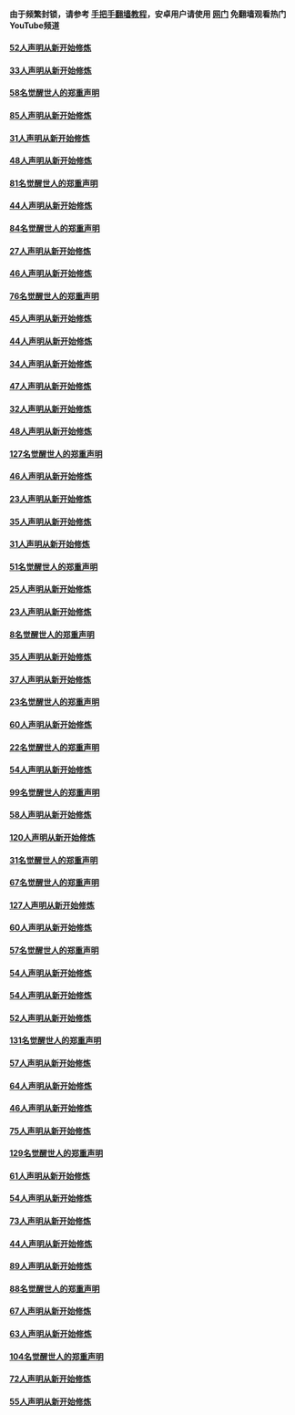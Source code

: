 #### 由于频繁封锁，请参考 [手把手翻墙教程](https://github.com/gfw-breaker/guides/wiki/)，安卓用户请使用 [网门](https://github.com/gfw-breaker/nogfw/blob/master/dl.md?t=03131400) 免翻墙观看热门YouTube频道 

#### [52人声明从新开始修炼](../pages/91/421846.md?t=03131400) 

#### [33人声明从新开始修炼](../pages/91/421804.md?t=03131400) 

#### [58名觉醒世人的郑重声明](../pages/91/421845.md?t=03131400) 

#### [85人声明从新开始修炼](../pages/91/421769.md?t=03131400) 

#### [31人声明从新开始修炼](../pages/91/421763.md?t=03131400) 

#### [48人声明从新开始修炼](../pages/91/421605.md?t=03131400) 

#### [81名觉醒世人的郑重声明](../pages/91/421656.md?t=03131400) 

#### [44人声明从新开始修炼](../pages/91/421544.md?t=03131400) 

#### [84名觉醒世人的郑重声明](../pages/91/421543.md?t=03131400) 

#### [27人声明从新开始修炼](../pages/91/421465.md?t=03131400) 

#### [46人声明从新开始修炼](../pages/91/421454.md?t=03131400) 

#### [76名觉醒世人的郑重声明](../pages/91/421453.md?t=03131400) 

#### [45人声明从新开始修炼](../pages/91/421452.md?t=03131400) 

#### [44人声明从新开始修炼](../pages/91/421422.md?t=03131400) 

#### [34人声明从新开始修炼](../pages/91/421322.md?t=03131400) 

#### [47人声明从新开始修炼](../pages/91/421264.md?t=03131400) 

#### [32人声明从新开始修炼](../pages/91/421225.md?t=03131400) 

#### [48人声明从新开始修炼](../pages/91/421202.md?t=03131400) 

#### [127名觉醒世人的郑重声明](../pages/91/421224.md?t=03131400) 

#### [46人声明从新开始修炼](../pages/91/421203.md?t=03131400) 

#### [23人声明从新开始修炼](../pages/91/421138.md?t=03131400) 

#### [35人声明从新开始修炼](../pages/91/421122.md?t=03131400) 

#### [31人声明从新开始修炼](../pages/91/421081.md?t=03131400) 

#### [51名觉醒世人的郑重声明](../pages/91/421080.md?t=03131400) 

#### [25人声明从新开始修炼](../pages/91/421020.md?t=03131400) 

#### [23人声明从新开始修炼](../pages/91/420884.md?t=03131400) 

#### [8名觉醒世人的郑重声明](../pages/91/420883.md?t=03131400) 

#### [35人声明从新开始修炼](../pages/91/420809.md?t=03131400) 

#### [37人声明从新开始修炼](../pages/91/420766.md?t=03131400) 

#### [23名觉醒世人的郑重声明](../pages/91/420765.md?t=03131400) 

#### [60人声明从新开始修炼](../pages/91/420727.md?t=03131400) 

#### [22名觉醒世人的郑重声明](../pages/91/420726.md?t=03131400) 

#### [54人声明从新开始修炼](../pages/91/420529.md?t=03131400) 

#### [99名觉醒世人的郑重声明](../pages/91/420528.md?t=03131400) 

#### [58人声明从新开始修炼](../pages/91/420198.md?t=03131400) 

#### [120人声明从新开始修炼](../pages/91/420141.md?t=03131400) 

#### [31名觉醒世人的郑重声明](../pages/91/420197.md?t=03131400) 

#### [67名觉醒世人的郑重声明](../pages/91/420140.md?t=03131400) 

#### [127人声明从新开始修炼](../pages/91/420082.md?t=03131400) 

#### [60人声明从新开始修炼](../pages/91/420081.md?t=03131400) 

#### [57名觉醒世人的郑重声明](../pages/91/420080.md?t=03131400) 

#### [54人声明从新开始修炼](../pages/91/419533.md?t=03131400) 

#### [54人声明从新开始修炼](../pages/91/419532.md?t=03131400) 

#### [52人声明从新开始修炼](../pages/91/419531.md?t=03131400) 

#### [131名觉醒世人的郑重声明](../pages/91/419530.md?t=03131400) 

#### [57人声明从新开始修炼](../pages/91/419430.md?t=03131400) 

#### [64人声明从新开始修炼](../pages/91/419429.md?t=03131400) 

#### [46人声明从新开始修炼](../pages/91/419428.md?t=03131400) 

#### [75人声明从新开始修炼](../pages/91/419427.md?t=03131400) 

#### [129名觉醒世人的郑重声明](../pages/91/419426.md?t=03131400) 

#### [61人声明从新开始修炼](../pages/91/419198.md?t=03131400) 

#### [54人声明从新开始修炼](../pages/91/419197.md?t=03131400) 

#### [73人声明从新开始修炼](../pages/91/419196.md?t=03131400) 

#### [44人声明从新开始修炼](../pages/91/419075.md?t=03131400) 

#### [89人声明从新开始修炼](../pages/91/419074.md?t=03131400) 

#### [88名觉醒世人的郑重声明](../pages/91/419195.md?t=03131400) 

#### [67人声明从新开始修炼](../pages/91/419073.md?t=03131400) 

#### [63人声明从新开始修炼](../pages/91/419072.md?t=03131400) 

#### [104名觉醒世人的郑重声明](../pages/91/419071.md?t=03131400) 

#### [72人声明从新开始修炼](../pages/91/418902.md?t=03131400) 

#### [55人声明从新开始修炼](../pages/91/418901.md?t=03131400) 

